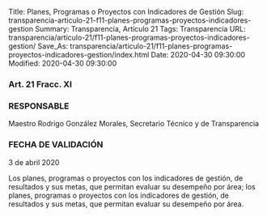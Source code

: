 Title: Planes, Programas o Proyectos con Indicadores de Gestión
Slug: transparencia-articulo-21-f11-planes-programas-proyectos-indicadores-gestion
Summary: Transparencia, Artículo 21
Tags: Transparencia
URL: transparencia/articulo-21/f11-planes-programas-proyectos-indicadores-gestion/
Save_As: transparencia/articulo-21/f11-planes-programas-proyectos-indicadores-gestion/index.html
Date: 2020-04-30 09:30:00
Modified: 2020-04-30 09:30:00



### Art. 21 Fracc. XI

### RESPONSABLE

Maestro Rodrigo González Morales, Secretario Técnico y de Transparencia

### FECHA DE VALIDACIÓN

3 de abril 2020

Los planes, programas o proyectos con los indicadores de gestión, de resultados y sus metas, que permitan evaluar su desempeño por área; los planes, programas o proyectos con los indicadores de gestión, de resultados y sus metas, que permitan evaluar su desempeño por área.




